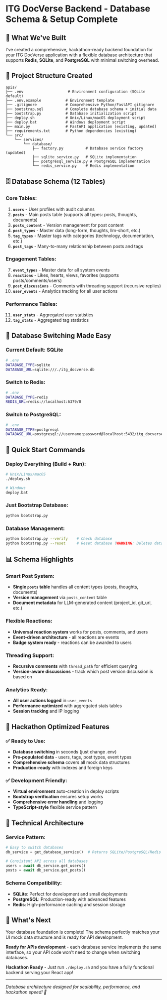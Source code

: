 # ITG DocVerse Backend - Database Schema & Setup Complete

## 🎯 **What We've Built**

I've created a comprehensive, hackathon-ready backend foundation for your ITG DocVerse application with a flexible database architecture that supports **Redis**, **SQLite**, and **PostgreSQL** with minimal switching overhead.

## 📁 **Project Structure Created**

```
apis/
├── .env                    # Environment configuration (SQLite default)
├── .env.example           # Environment template
├── .gitignore             # Comprehensive Python/FastAPI gitignore
├── bootstrap.sql          # Complete database schema + initial data
├── bootstrap.py           # Database initialization script
├── deploy.sh              # Unix/Linux/macOS deployment script
├── deploy.bat             # Windows deployment script
├── main.py                # FastAPI application (existing, updated)
├── requirements.txt       # Python dependencies (existing)
└── src/
    └── services/
        └── database/
            ├── factory.py          # Database service factory (updated)
            ├── sqlite_service.py   # SQLite implementation 
            ├── postgresql_service.py # PostgreSQL implementation 
            └── redis_service.py    # Redis implementation
```

## 🗄️ **Database Schema (12 Tables)**

### **Core Tables:**
1. **`users`** - User profiles with audit columns
2. **`posts`** - Main posts table (supports all types: posts, thoughts, documents)
3. **`posts_content`** - Version management for post content
4. **`post_types`** - Master data (long-form, thoughts, llm-short, etc.)
5. **`tag_types`** - Master tags with categories (technology, documentation, etc.)
6. **`post_tags`** - Many-to-many relationship between posts and tags

### **Engagement Tables:**
7. **`event_types`** - Master data for all system events
8. **`reactions`** - Likes, hearts, views, favorites (supports posts/comments/users)
9. **`post_discussions`** - Comments with threading support (recursive replies)
10. **`user_events`** - Analytics tracking for all user actions

### **Performance Tables:**
11. **`user_stats`** - Aggregated user statistics
12. **`tag_stats`** - Aggregated tag statistics

## 🔄 **Database Switching Made Easy**

### **Current Default: SQLite**
```bash
# .env
DATABASE_TYPE=sqlite
DATABASE_URL=sqlite:///./itg_docverse.db
```

### **Switch to Redis:**
```bash
# .env
DATABASE_TYPE=redis
REDIS_URL=redis://localhost:6379/0
```

### **Switch to PostgreSQL:**
```bash
# .env
DATABASE_TYPE=postgresql
DATABASE_URL=postgresql://username:password@localhost:5432/itg_docverse
```

## 🚀 **Quick Start Commands**

### **Deploy Everything (Build + Run):**
```bash
# Unix/Linux/macOS
./deploy.sh

# Windows
deploy.bat
```

### **Just Bootstrap Database:**
```bash
python bootstrap.py
```

### **Database Management:**
```bash
python bootstrap.py --verify    # Check database
python bootstrap.py --reset     # Reset database (WARNING: Deletes data)
```

## 📊 **Schema Highlights**

### **Smart Post System:**
- **Single `posts` table** handles all content types (posts, thoughts, documents)
- **Version management** via `posts_content` table
- **Document metadata** for LLM-generated content (project_id, git_url, etc.)

### **Flexible Reactions:**
- **Universal reaction system** works for posts, comments, and users
- **Event-driven architecture** - all reactions are events
- **Badge system ready** - reactions can be awarded to users

### **Threading Support:**
- **Recursive comments** with `thread_path` for efficient querying
- **Version-aware discussions** - track which post version discussion is based on

### **Analytics Ready:**
- **All user actions logged** in `user_events`
- **Performance optimized** with aggregated stats tables
- **Session tracking** and IP logging

## 🎯 **Hackathon Optimized Features**

### ✅ **Ready to Use:**
- **Database switching** in seconds (just change .env)
- **Pre-populated data** - users, tags, post types, event types
- **Comprehensive schema** covers all mock data structures
- **Production-ready** with indexes and foreign keys

### ✅ **Development Friendly:**
- **Virtual environment** auto-creation in deploy scripts
- **Bootstrap verification** ensures setup works
- **Comprehensive error handling** and logging
- **TypeScript-style** flexible service pattern

## 🔧 **Technical Architecture**

### **Service Pattern:**
```python
# Easy to switch databases
db_service = get_database_service()  # Returns SQLite/PostgreSQL/Redis based on .env

# Consistent API across all databases
users = await db_service.get_users()
posts = await db_service.get_posts()
```

### **Schema Compatibility:**
- **SQLite**: Perfect for development and small deployments
- **PostgreSQL**: Production-ready with advanced features
- **Redis**: High-performance caching and session storage

## 🎉 **What's Next**

Your database foundation is complete! The schema perfectly matches your UI mock data structure and is ready for API development. 

**Ready for APIs development** - each database service implements the same interface, so your API code won't need to change when switching databases.

**Hackathon Ready** - Just run `./deploy.sh` and you have a fully functional backend serving your React app!

---

*Database architecture designed for scalability, performance, and hackathon speed! 🚀*
